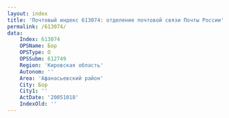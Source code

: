 ```yaml
---
layout: index
title: 'Почтовый индекс 613074: отделение почтовой связи Почты России'
permalink: /613074/
data:
    Index: 613074
    OPSName: Бор
    OPSType: О
    OPSSubm: 612749
    Region: 'Кировская область'
    Autonom: ''
    Area: 'Афанасьевский район'
    City: Бор
    City1: ''
    ActDate: '20051018'
    IndexOld: ''
---
```

